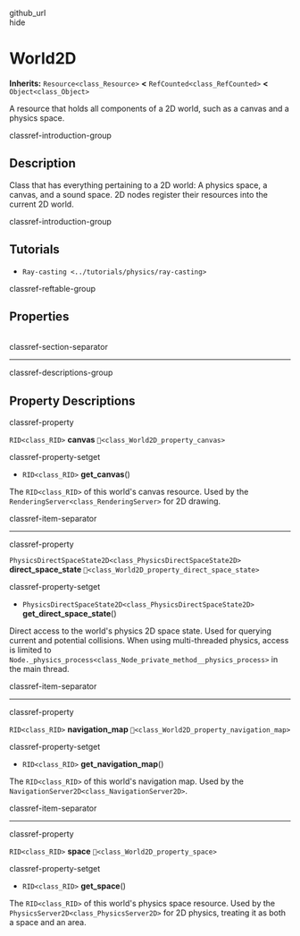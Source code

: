 github\_url  
hide

# World2D

**Inherits:** `Resource<class_Resource>` **&lt;**
`RefCounted<class_RefCounted>` **&lt;** `Object<class_Object>`

A resource that holds all components of a 2D world, such as a canvas and
a physics space.

classref-introduction-group

## Description

Class that has everything pertaining to a 2D world: A physics space, a
canvas, and a sound space. 2D nodes register their resources into the
current 2D world.

classref-introduction-group

## Tutorials

-   `Ray-casting <../tutorials/physics/ray-casting>`

classref-reftable-group

## Properties

<table>
<tbody>
<tr>
</tr>
<tr>
</tr>
<tr>
</tr>
<tr>
</tr>
</tbody>
</table>

classref-section-separator

------------------------------------------------------------------------

classref-descriptions-group

## Property Descriptions

classref-property

`RID<class_RID>` **canvas** `🔗<class_World2D_property_canvas>`

classref-property-setget

-   `RID<class_RID>` **get\_canvas**()

The `RID<class_RID>` of this world's canvas resource. Used by the
`RenderingServer<class_RenderingServer>` for 2D drawing.

classref-item-separator

------------------------------------------------------------------------

classref-property

`PhysicsDirectSpaceState2D<class_PhysicsDirectSpaceState2D>`
**direct\_space\_state** `🔗<class_World2D_property_direct_space_state>`

classref-property-setget

-   `PhysicsDirectSpaceState2D<class_PhysicsDirectSpaceState2D>`
    **get\_direct\_space\_state**()

Direct access to the world's physics 2D space state. Used for querying
current and potential collisions. When using multi-threaded physics,
access is limited to
`Node._physics_process<class_Node_private_method__physics_process>` in
the main thread.

classref-item-separator

------------------------------------------------------------------------

classref-property

`RID<class_RID>` **navigation\_map**
`🔗<class_World2D_property_navigation_map>`

classref-property-setget

-   `RID<class_RID>` **get\_navigation\_map**()

The `RID<class_RID>` of this world's navigation map. Used by the
`NavigationServer2D<class_NavigationServer2D>`.

classref-item-separator

------------------------------------------------------------------------

classref-property

`RID<class_RID>` **space** `🔗<class_World2D_property_space>`

classref-property-setget

-   `RID<class_RID>` **get\_space**()

The `RID<class_RID>` of this world's physics space resource. Used by the
`PhysicsServer2D<class_PhysicsServer2D>` for 2D physics, treating it as
both a space and an area.
